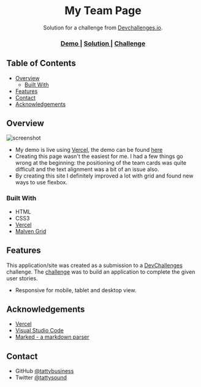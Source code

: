 <!-- Please update value in the {}  -->

<h1 align="center">My Team Page</h1>

<div align="center">
   Solution for a challenge from  <a href="http://devchallenges.io" target="_blank">Devchallenges.io</a>.
</div>

<div align="center">
  <h3>
    <a href="https://team-page-dev-challenges.vercel.app/">
      Demo
    </a>
    <span> | </span>
    <a href="https://devchallenges.io/solutions/WXHfkK7O1ZyC1Fw063cc">
      Solution
    </a>
    <span> | </span>
    <a href="https://devchallenges.io/challenges/hhmesazsqgKXrTkYkt0U">
      Challenge
    </a>
  </h3>
</div>

<!-- TABLE OF CONTENTS -->

## Table of Contents

- [Overview](#overview)
  - [Built With](#built-with)
- [Features](#features)
- [Contact](#contact)
- [Acknowledgements](#acknowledgements)

<!-- OVERVIEW -->

## Overview

![screenshot](https://i.gyazo.com/9b31e92a01cea85ccf742136b7cc31ee.jpg)

- My demo is live using [Vercel](https://vercel.com/), the demo can be found [here](https://team-page-dev-challenges.vercel.app/)
- Creating this page wasn't the easiest for me. I had a few things go wrong at the beginning: the positioning of the team cards was quite difficult and the text alignment was a bit of an issue also.
- By creating this site I definitely improved a lot with grid and found new ways to use flexbox.

### Built With

<!-- This section should list any major frameworks that you built your project using. Here are a few examples.-->

- HTML
- CSS3
- [Vercel](https://vercel.com/)
- [Malven Grid](https://grid.malven.co/)

## Features

<!-- List the features of your application or follow the template. Don't share the figma file here :) -->

This application/site was created as a submission to a [DevChallenges](https://devchallenges.io/challenges) challenge. The [challenge](https://devchallenges.io/challenges/hhmesazsqgKXrTkYkt0U) was to build an application to complete the given user stories.

- Responsive for mobile, tablet and desktop view.

## Acknowledgements

<!-- This section should list any articles or add-ons/plugins that helps you to complete the project. This is optional but it will help you in the future. For exmpale -->

- [Vercel](https://vercel.com/)
- [Visual Studio Code](https://code.visualstudio.com/)
- [Marked - a markdown parser](https://github.com/chjj/marked)

## Contact

- GitHub [@tattybusiness](https://github.com/tattybusiness)
- Twitter [@tattysound](https://twitter.com/TattySound)
